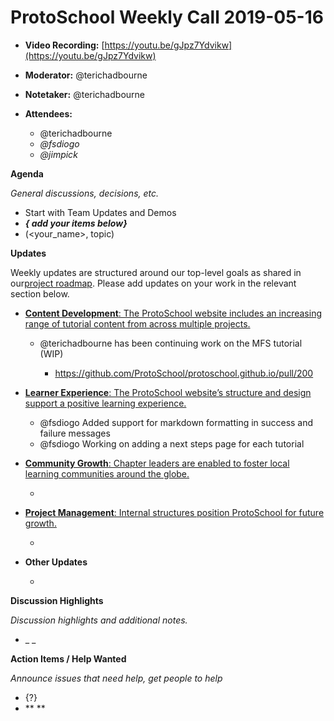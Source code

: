 # ProtoSchool Weekly Call 2019-05-16

-   **Video Recording:** [https://youtu.be/gJpz7Ydvikw](https://youtu.be/gJpz7Ydvikw)
-   **Moderator:** @terichadbourne
-   **Notetaker:** @terichadbourne
-   **Attendees:**

    -   @terichadbourne
    -   _@fsdiogo_
    -   _@jimpick_


**Agenda**

_General discussions, decisions, etc._

-   Start with Team Updates and Demos
-   **_{ add your items below}_**
-   (&lt;your_name>, topic)



**Updates**

Weekly updates are structured around our top-level goals as shared in our[project roadmap](https://github.com/ProtoSchool/roadmap#protoschool-roadmap). Please add updates on your work in the relevant section below.

-   [**Content Development**: The ProtoSchool website includes an increasing range of tutorial content from across multiple projects.](https://github.com/ProtoSchool/roadmap#content-development)

    -   @terichadbourne has been continuing work on the MFS tutorial (WIP)

        -   <https://github.com/ProtoSchool/protoschool.github.io/pull/200>

-   [**Learner Experience**: The ProtoSchool website’s structure and design support a positive learning experience.](https://github.com/ProtoSchool/roadmap#learner-experience)

    -   @fsdiogo Added support for markdown formatting in success and failure messages
    -   @fsdiogo Working on adding a next steps page for each tutorial

-   [**Community Growth**: Chapter leaders are enabled to foster local learning communities around the globe.](https://github.com/ProtoSchool/roadmap#community-growth)

    -


-   [**Project Management**: Internal structures position ProtoSchool for future growth.](https://github.com/ProtoSchool/roadmap#project-management)

    -


-   **Other Updates**

    -

**Discussion Highlights**

_Discussion highlights and additional notes._

-   _
    _


**Action Items / Help Wanted**

_Announce issues that need help, get people to help_

-   {?}
-   **
    **

